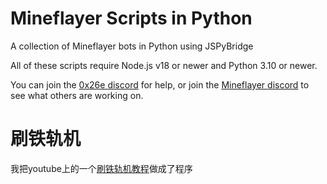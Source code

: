 # Mineflayer Scripts in Python
A collection of Mineflayer bots in Python using JSPyBridge

All of these scripts require Node.js v18 or newer and Python 3.10 or newer.

You can join the [0x26e discord](https://discord.gg/FMqnBQ5j6C) for help, or join the [Mineflayer discord](https://discord.gg/PXbmVHkKXh) to see what others are working on.

# 刷铁轨机

我把youtube上的一个[刷铁轨机教程](https://www.youtube.com/watch?v=7MmJoxSAUsw)做成了程序
